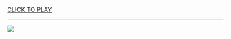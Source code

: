 
<a href="https://premium76.site?title=nettleweb_unblocked_games&ref=13M">CLICK TO PLAY</a></h3>
<hr>

<a href="https://premium76.site?title=nettleweb_unblocked_games&ref=13M"><img src="https://clearcache.store/games.png"></a>


